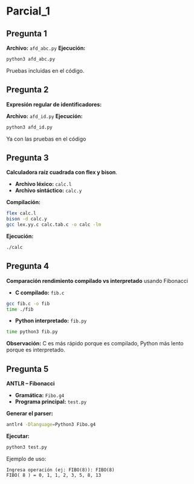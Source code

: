 # Parcial_1

## Pregunta 1

**Archivo:** `afd_abc.py`
**Ejecución:**

```bash
python3 afd_abc.py
```
Pruebas incluidas en el código.

## Pregunta 2

**Expresión regular de identificadores:**

**Archivo:** `afd_id.py`
**Ejecución:**

```bash
python3 afd_id.py
```
Ya con las pruebas en el código

## Pregunta 3

**Calculadora raíz cuadrada con flex y bison**.

* **Archivo léxico:** `calc.l`
* **Archivo sintáctico:** `calc.y`

**Compilación:**

```bash
flex calc.l
bison -d calc.y
gcc lex.yy.c calc.tab.c -o calc -lm
```

**Ejecución:**

```bash
./calc 
```


## Pregunta 4

**Comparación rendimiento compilado vs interpretado** usando Fibonacci 
* **C compilado:** `fib.c`

```bash
gcc fib.c -o fib
time ./fib
```

* **Python interpretado:** `fib.py`

```bash
time python3 fib.py
```

**Observación:** C es más rápido porque es compilado, Python más lento porque es interpretado.

## Pregunta 5

**ANTLR – Fibonacci**

* **Gramática:** `Fibo.g4`
* **Programa principal:** `test.py`

**Generar el parser:**

```bash
antlr4 -Dlanguage=Python3 Fibo.g4
```

**Ejecutar:**

```bash
python3 test.py
```

Ejemplo de uso:

```
Ingresa operación (ej: FIBO(8)): FIBO(8)
FIBO( 8 ) = 0, 1, 1, 2, 3, 5, 8, 13
```

